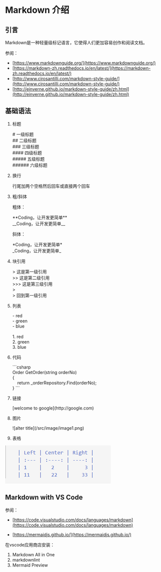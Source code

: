 # Markdown 介绍

## 引言

Markdown是一种轻量级标记语言，它使得人们更加容易创作和阅读文档。  

参阅：  

- [https://www.markdownguide.org/](https://www.markdownguide.org/)
- [https://markdown-zh.readthedocs.io/en/latest/](https://markdown-zh.readthedocs.io/en/latest/)
- [http://www.cirosantilli.com/markdown-style-guide/](http://www.cirosantilli.com/markdown-style-guide/)
- [http://einverne.github.io/markdown-style-guide/zh.html](http://einverne.github.io/markdown-style-guide/zh.html)

## 基础语法

1. 标题  

    <p>
    # 一级标题<br/>
    ## 二级标题<br/>
    ### 三级标题<br/>
    #### 四级标题<br/>
    ##### 五级标题<br/>
    ###### 六级标题
    </p>

2. 换行  

    行尾加两个空格然后回车或直接两个回车

3. 粗/斜体

    粗体：  
    <p>
    **Coding，让开发更简单**<br/>
    __Coding，让开发更简单__
    </p>
    斜体：
    <p>
    *Coding，让开发更简单*<br/>
    _Coding，让开发更简单_
    </p>

4. 块引用
    <p>
    > 这是第一级引用<br/>
    >> 这是第二级引用<br/>
    >>> 这是第三级引用<br/>
    ><br/>
    > 回到第一级引用
    </p>

5. 列表
    <p>
    - red<br/>
    - green<br/>
    - blue<br/>
    <br/>
    1. red<br/>
    2. green<br/>
    3. blue<br/>
    </p>

6. 代码
    <p>
    ```csharp<br/>
    Order GetOrder(string orderNo)<br/>
    {<br/>
    &nbsp;&nbsp;&nbsp;&nbsp;return  _orderRepository.Find(orderNo);<br/>
    }
    ```
    </p>

7. 链接
    <p>
    [welcome to google](http://google.com)
    </p>

8. 图片
    <p>
    ![alter title](/src/image/image1.png)
    </p>

9. 表格

 ![md_syntax_table](./md_syntax_table.png)

## Markdown with VS Code

参阅：

- [https://code.visualstudio.com/docs/languages/markdown](https://code.visualstudio.com/docs/languages/markdown)

- [https://mermaidjs.github.io/](https://mermaidjs.github.io/)

在vscode应用商店安装：  

1. Markdown All in One
2. markdownlint
3. Mermaid Preview
